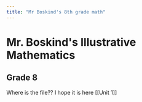 ```yaml
---
title: "Mr Boskind's 8th grade math"
---
```


# Mr. Boskind's Illustrative Mathematics
## Grade 8 
Where is the file??
I hope it is here
[[Unit 1]]
